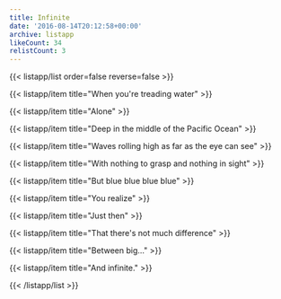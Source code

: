 ```yaml
---
title: Infinite
date: '2016-08-14T20:12:58+00:00'
archive: listapp
likeCount: 34
relistCount: 3
---
```


<!--more-->

{{< listapp/list order=false reverse=false >}}

   {{< listapp/item title="When you're treading water" >}}

   {{< listapp/item title="Alone" >}}

   {{< listapp/item title="Deep in the middle of the Pacific Ocean" >}}

   {{< listapp/item title="Waves rolling high as far as the eye can see" >}}

   {{< listapp/item title="With nothing to grasp and nothing in sight" >}}

   {{< listapp/item title="But blue blue blue blue" >}}

   {{< listapp/item title="You realize" >}}

   {{< listapp/item title="Just then" >}}

   {{< listapp/item title="That there's not much difference" >}}

   {{< listapp/item title="Between big…" >}}

   {{< listapp/item title="And infinite." >}}

{{< /listapp/list >}}
